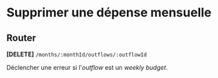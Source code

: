 # Supprimer une dépense mensuelle

## Router
**[DELETE]** `/months/:monthId/outflows/:outflowId`

Déclencher une erreur si l'_outflow_ est un _weekly budget_.
